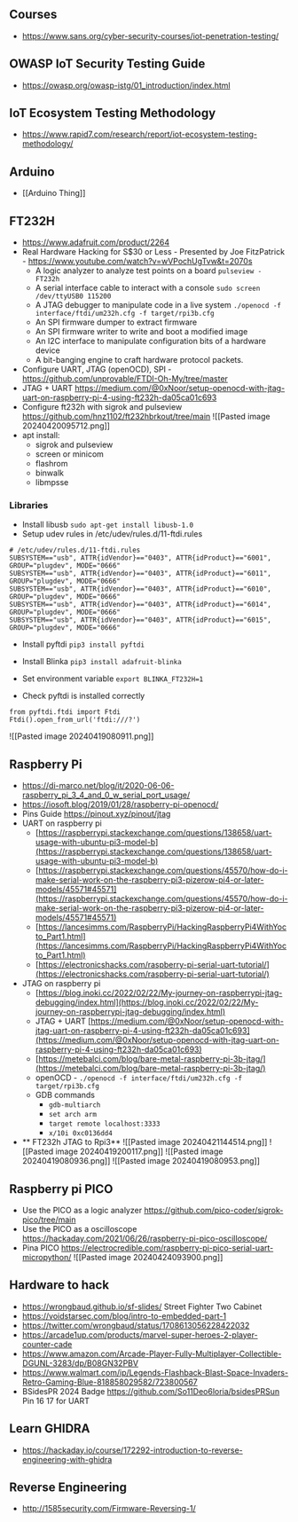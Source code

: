 ## Courses 

- https://www.sans.org/cyber-security-courses/iot-penetration-testing/
## OWASP IoT Security Testing Guide

- https://owasp.org/owasp-istg/01_introduction/index.html

## IoT Ecosystem Testing Methodology

- https://www.rapid7.com/research/report/iot-ecosystem-testing-methodology/
## Arduino

- [[Arduino Thing]]

## FT232H

- https://www.adafruit.com/product/2264
- Real Hardware Hacking for S$30 or Less - Presented by Joe FitzPatrick - https://www.youtube.com/watch?v=wVPochUgTvw&t=2070s
	- A logic analyzer to analyze test points on a board `pulseview - FT232h`
	- A serial interface cable to interact with a console `sudo screen /dev/ttyUSB0 115200` 
	- A JTAG debugger to manipulate code in a live system `./openocd -f interface/ftdi/um232h.cfg -f target/rpi3b.cfg`
	- An SPI firmware dumper to extract firmware
	- An SPI firmware writer to write and boot a modified image
	- An I2C interface to manipulate configuration bits of a hardware device
	- A bit-banging engine to craft hardware protocol packets.
- Configure UART, JTAG (openOCD), SPI - https://github.com/unprovable/FTDI-Oh-My/tree/master
- JTAG + UART https://medium.com/@0xNoor/setup-openocd-with-jtag-uart-on-raspberry-pi-4-using-ft232h-da05ca01c693
- Configure ft232h with sigrok and pulseview https://github.com/hnz1102/ft232hbrkout/tree/main
![[Pasted image 20240420095712.png]]
- apt install:
	- sigrok and pulseview
	- screen or minicom
	- flashrom
	- binwalk
	- libmpsse
### Libraries

- Install libusb
`sudo apt-get install libusb-1.0`
- Setup udev rules in /etc/udev/rules.d/11-ftdi.rules 
```
# /etc/udev/rules.d/11-ftdi.rules
SUBSYSTEM=="usb", ATTR{idVendor}=="0403", ATTR{idProduct}=="6001", GROUP="plugdev", MODE="0666"
SUBSYSTEM=="usb", ATTR{idVendor}=="0403", ATTR{idProduct}=="6011", GROUP="plugdev", MODE="0666"
SUBSYSTEM=="usb", ATTR{idVendor}=="0403", ATTR{idProduct}=="6010", GROUP="plugdev", MODE="0666"
SUBSYSTEM=="usb", ATTR{idVendor}=="0403", ATTR{idProduct}=="6014", GROUP="plugdev", MODE="0666"
SUBSYSTEM=="usb", ATTR{idVendor}=="0403", ATTR{idProduct}=="6015", GROUP="plugdev", MODE="0666"
```

- Install pyftdi
`pip3 install pyftdi`

- Install Blinka
`pip3 install adafruit-blinka`

- Set environment variable
`export BLINKA_FT232H=1`

- Check pyftdi is installed correctly
```
from pyftdi.ftdi import Ftdi
Ftdi().open_from_url('ftdi:///?')
```

![[Pasted image 20240419080911.png]]
## Raspberry Pi
- https://di-marco.net/blog/it/2020-06-06-raspberry_pi_3_4_and_0_w_serial_port_usage/
- https://iosoft.blog/2019/01/28/raspberry-pi-openocd/
- Pins Guide https://pinout.xyz/pinout/jtag
- UART on raspberry pi
    - [https://raspberrypi.stackexchange.com/questions/138658/uart-usage-with-ubuntu-pi3-model-b](https://raspberrypi.stackexchange.com/questions/138658/uart-usage-with-ubuntu-pi3-model-b)
    - [https://raspberrypi.stackexchange.com/questions/45570/how-do-i-make-serial-work-on-the-raspberry-pi3-pizerow-pi4-or-later-models/45571#45571](https://raspberrypi.stackexchange.com/questions/45570/how-do-i-make-serial-work-on-the-raspberry-pi3-pizerow-pi4-or-later-models/45571#45571)
    - [https://lancesimms.com/RaspberryPi/HackingRaspberryPi4WithYocto_Part1.html](https://lancesimms.com/RaspberryPi/HackingRaspberryPi4WithYocto_Part1.html)
    - [https://electronicshacks.com/raspberry-pi-serial-uart-tutorial/](https://electronicshacks.com/raspberry-pi-serial-uart-tutorial/)
- JTAG on raspberry pi
    - [https://blog.inoki.cc/2022/02/22/My-journey-on-raspberrypi-jtag-debugging/index.html](https://blog.inoki.cc/2022/02/22/My-journey-on-raspberrypi-jtag-debugging/index.html)
    - JTAG + UART [https://medium.com/@0xNoor/setup-openocd-with-jtag-uart-on-raspberry-pi-4-using-ft232h-da05ca01c693](https://medium.com/@0xNoor/setup-openocd-with-jtag-uart-on-raspberry-pi-4-using-ft232h-da05ca01c693)
    - [https://metebalci.com/blog/bare-metal-raspberry-pi-3b-jtag/](https://metebalci.com/blog/bare-metal-raspberry-pi-3b-jtag/)
    - openOCD - `./openocd -f interface/ftdi/um232h.cfg -f target/rpi3b.cfg`
	- GDB commands
		- `gdb-multiarch`
		- `set arch arm`
		- `target remote localhost:3333`
		- `x/10i 0xc0136dd4`
- ** FT232h JTAG to Rpi3**
![[Pasted image 20240421144514.png]]
![[Pasted image 20240419200117.png]]
![[Pasted image 20240419080936.png]]
![[Pasted image 20240419080953.png]]

## Raspberry pi PICO

- Use the PICO as a logic analyzer https://github.com/pico-coder/sigrok-pico/tree/main
- Use the PICO as a oscilloscope https://hackaday.com/2021/06/26/raspberry-pi-pico-oscilloscope/
- Pina PICO https://electrocredible.com/raspberry-pi-pico-serial-uart-micropython/
![[Pasted image 20240424093900.png]]
## Hardware to hack

- https://wrongbaud.github.io/sf-slides/ Street Fighter Two Cabinet
- https://voidstarsec.com/blog/intro-to-embedded-part-1
- https://twitter.com/wrongbaud/status/1708613056228422032
- https://arcade1up.com/products/marvel-super-heroes-2-player-counter-cade
- https://www.amazon.com/Arcade-Player-Fully-Multiplayer-Collectible-DGUNL-3283/dp/B08GN32PBV
- https://www.walmart.com/ip/Legends-Flashback-Blast-Space-Invaders-Retro-Gaming-Blue-818858029582/723800567
- BSidesPR 2024 Badge https://github.com/So11Deo6loria/bsidesPRSun Pin 16 17  for UART

## Learn GHIDRA

- https://hackaday.io/course/172292-introduction-to-reverse-engineering-with-ghidra

## Reverse Engineering

- http://1585security.com/Firmware-Reversing-1/